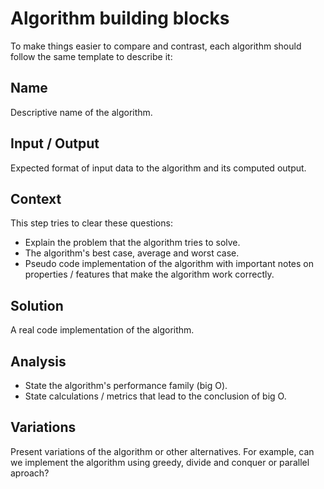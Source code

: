 # Algorithm building blocks

To make things easier to compare and contrast, each algorithm should follow the same template to describe it:

## Name

Descriptive name of the algorithm.

## Input / Output

Expected format of input data to the algorithm and its computed output.

## Context

This step tries to clear these questions:

- Explain the problem that the algorithm tries to solve.
- The algorithm's best case, average and worst case.
- Pseudo code implementation of the algorithm with important notes on properties / features that make the algorithm work correctly.

## Solution

A real code implementation of the algorithm.

## Analysis

- State the algorithm's performance family (big O).
- State calculations / metrics that lead to the conclusion of big O.

## Variations

Present variations of the algorithm or other alternatives. For example, can we implement the algorithm using greedy, divide and conquer or parallel aproach? 
